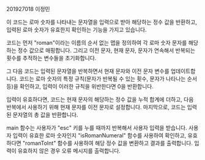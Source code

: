 201927018 이정민


이 코드는 로마 숫자를 나타내는 문자열을 입력으로 받아 해당하는 정수 값을 반환하고, 입력된 로마 숫자가 유효한지 확인하는 기능을 가지고 있습니다.

코드는 먼저 "roman"이라는 이름의 순서 없는 맵을 정의하여 각 로마 숫자 문자를 해당하는 정수 값으로 매핑합니다. 그리고 이전 문자, 현재 문자, 문자가 연속해서 반복되는 횟수를 추적하는 변수들을 초기화합니다.

그 다음 코드는 입력된 문자열을 반복하면서 현재 문자와 이전 문자 변수를 업데이트합니다. 코드는 로마 숫자의 특정 규칙(문자가 반복될 수 있는 횟수, 문자가 나타나는 순서 등)을 확인하고, 입력이 이러한 규칙을 위반한다면 0을 반환합니다.

입력이 유효하다면, 코드는 현재 문자의 해당하는 정수 값을 누적 합계에 더하고, 다음 반복에서 사용하기 위해 현재 문자를 이전 문자로 설정합니다. 마지막으로, 코드는 입력된 문자열의 총 값을 반환합니다.

main 함수는 사용자가 "esc" 키를 누를 때까지 반복해서 사용자 입력을 받습니다. 사용자 입력이 유효한 로마 숫자인지 "isRomanNumeral" 함수를 사용하여 확인하고, 유효하다면 "romanToInt" 함수를 사용하여 해당 정수 값을 변환하고 결과를 출력합니다. 입력이 유효하지 않은 경우 오류 메시지를 출력합니다.
